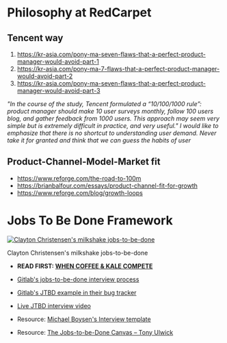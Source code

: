 
Philosophy at RedCarpet
=================

Tencent way
-----------

1. https://kr-asia.com/pony-ma-seven-flaws-that-a-perfect-product-manager-would-avoid-part-1
2. https://kr-asia.com/pony-ma-7-flaws-that-a-perfect-product-manager-would-avoid-part-2
3. https://kr-asia.com/pony-ma-seven-flaws-that-a-perfect-product-manager-would-avoid-part-3

*"In the course of the study, Tencent formulated a “10/100/1000 rule”: product manager should make 10 user surveys monthly, follow 100 users blog, and gather feedback from 1000 users. This approach may seem very simple but is extremely difficult in practice, and very useful."
I would like to emphasize that there is no shortcut to understanding user demand. Never take it for granted and think that we can guess the habits of user*

Product-Channel-Model-Market fit
-------------------------------
- https://www.reforge.com/the-road-to-100m
- https://brianbalfour.com/essays/product-channel-fit-for-growth
- https://www.reforge.com/blog/growth-loops



Jobs To Be Done Framework
==========================


[![Clayton Christensen's milkshake jobs-to-be-done](https://img.youtube.com/vi/s9nbTB33hbg/0.jpg)](https://www.youtube.com/watch?v=s9nbTB33hbg)

Clayton Christensen's milkshake jobs-to-be-done
- **READ FIRST: [WHEN COFFEE & KALE COMPETE](http://www.whencoffeeandkalecompete.com/)**

- [Gitlab's jobs-to-be-done interview process](https://about.gitlab.com/handbook/engineering/ux/jobs-to-be-done/validating-jobs-to-be-done/)
- [Gitlab's JTBD example in their bug tracker](https://gitlab.com/gitlab-org/gitlab/-/issues/197187)


- [Live JTBD interview video](https://vimeo.com/81153746#t=1120s)

- Resource: [Michael Boysen's Interview template](/design/boysen_jtbd_interview_5548.pdf)
- Resource: [The Jobs-to-be-Done Canvas – Tony Ulwick ](/design/JTBD-Canvas.pdf)

